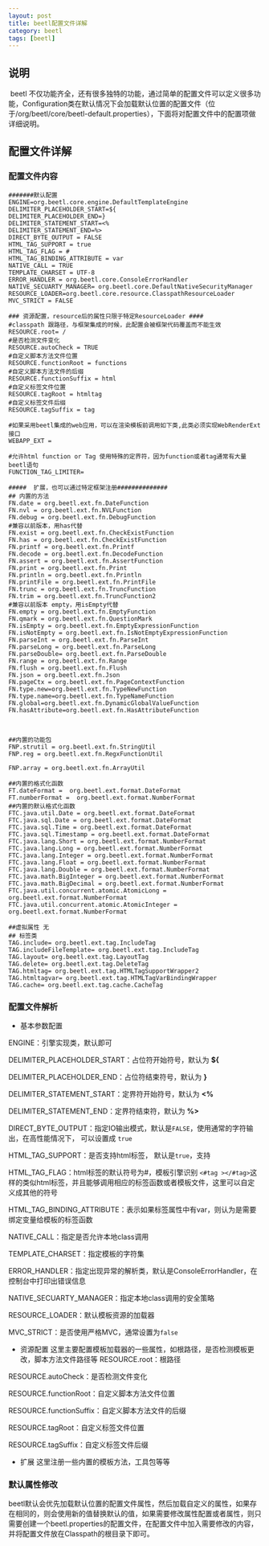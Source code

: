 ```yaml
---
layout: post
title: beetl配置文件详解
category: beetl
tags: [beetl]
---
```




## 说明

​	beetl 不仅功能齐全，还有很多独特的功能，通过简单的配置文件可以定义很多功能，Configuration类在默认情况下会加载默认位置的配置文件（位于/org/beetl/core/beetl-default.properties），下面将对配置文件中的配置项做详细说明。



## 配置文件详解

### 配置文件内容

~~~properties
#######默认配置
ENGINE=org.beetl.core.engine.DefaultTemplateEngine
DELIMITER_PLACEHOLDER_START=${
DELIMITER_PLACEHOLDER_END=}
DELIMITER_STATEMENT_START=<%
DELIMITER_STATEMENT_END=%>
DIRECT_BYTE_OUTPUT = FALSE
HTML_TAG_SUPPORT = true
HTML_TAG_FLAG = #
HTML_TAG_BINDING_ATTRIBUTE = var
NATIVE_CALL = TRUE
TEMPLATE_CHARSET = UTF-8
ERROR_HANDLER = org.beetl.core.ConsoleErrorHandler
NATIVE_SECUARTY_MANAGER= org.beetl.core.DefaultNativeSecurityManager
RESOURCE_LOADER=org.beetl.core.resource.ClasspathResourceLoader
MVC_STRICT = FALSE

### 资源配置，resource后的属性只限于特定ResourceLoader ####
#classpath 跟路径，与框架集成的时候，此配置会被框架代码覆盖而不能生效
RESOURCE.root= /
#是否检测文件变化
RESOURCE.autoCheck = TRUE
#自定义脚本方法文件位置
RESOURCE.functionRoot = functions
#自定义脚本方法文件的后缀
RESOURCE.functionSuffix = html
#自定义标签文件位置
RESOURCE.tagRoot = htmltag
#自定义标签文件后缀
RESOURCE.tagSuffix = tag

#如果采用beetl集成的web应用，可以在渲染模板前调用如下类,此类必须实现WebRenderExt接口
WEBAPP_EXT = 

#允许html function or Tag 使用特殊的定界符，因为function或者tag通常有大量beetl语句
FUNCTION_TAG_LIMITER=

#####  扩展，也可以通过特定框架注册##############
## 内置的方法
FN.date = org.beetl.ext.fn.DateFunction
FN.nvl = org.beetl.ext.fn.NVLFunction
FN.debug = org.beetl.ext.fn.DebugFunction
#兼容以前版本，用has代替
FN.exist = org.beetl.ext.fn.CheckExistFunction
FN.has = org.beetl.ext.fn.CheckExistFunction
FN.printf = org.beetl.ext.fn.Printf
FN.decode = org.beetl.ext.fn.DecodeFunction
FN.assert = org.beetl.ext.fn.AssertFunction
FN.print = org.beetl.ext.fn.Print
FN.println = org.beetl.ext.fn.Println
FN.printFile = org.beetl.ext.fn.PrintFile
FN.trunc = org.beetl.ext.fn.TruncFunction
FN.trim = org.beetl.ext.fn.TruncFunction2
#兼容以前版本 empty，用isEmpty代替
FN.empty = org.beetl.ext.fn.EmptyFunction
FN.qmark = org.beetl.ext.fn.QuestionMark
FN.isEmpty = org.beetl.ext.fn.EmptyExpressionFunction
FN.isNotEmpty = org.beetl.ext.fn.IsNotEmptyExpressionFunction
FN.parseInt = org.beetl.ext.fn.ParseInt
FN.parseLong = org.beetl.ext.fn.ParseLong
FN.parseDouble= org.beetl.ext.fn.ParseDouble
FN.range = org.beetl.ext.fn.Range
FN.flush = org.beetl.ext.fn.Flush
FN.json = org.beetl.ext.fn.Json
FN.pageCtx = org.beetl.ext.fn.PageContextFunction
FN.type.new=org.beetl.ext.fn.TypeNewFunction
FN.type.name=org.beetl.ext.fn.TypeNameFunction
FN.global=org.beetl.ext.fn.DynamicGlobalValueFunction
FN.hasAttribute=org.beetl.ext.fn.HasAttributeFunction



##内置的功能包
FNP.strutil = org.beetl.ext.fn.StringUtil
FNP.reg = org.beetl.ext.fn.RegxFunctionUtil

FNP.array = org.beetl.ext.fn.ArrayUtil

##内置的格式化函数
FT.dateFormat =  org.beetl.ext.format.DateFormat
FT.numberFormat =  org.beetl.ext.format.NumberFormat
##内置的默认格式化函数
FTC.java.util.Date = org.beetl.ext.format.DateFormat
FTC.java.sql.Date = org.beetl.ext.format.DateFormat
FTC.java.sql.Time = org.beetl.ext.format.DateFormat
FTC.java.sql.Timestamp = org.beetl.ext.format.DateFormat
FTC.java.lang.Short = org.beetl.ext.format.NumberFormat
FTC.java.lang.Long = org.beetl.ext.format.NumberFormat
FTC.java.lang.Integer = org.beetl.ext.format.NumberFormat
FTC.java.lang.Float = org.beetl.ext.format.NumberFormat
FTC.java.lang.Double = org.beetl.ext.format.NumberFormat
FTC.java.math.BigInteger = org.beetl.ext.format.NumberFormat
FTC.java.math.BigDecimal = org.beetl.ext.format.NumberFormat
FTC.java.util.concurrent.atomic.AtomicLong = org.beetl.ext.format.NumberFormat
FTC.java.util.concurrent.atomic.AtomicInteger = org.beetl.ext.format.NumberFormat

##虚拟属性 无
## 标签类
TAG.include= org.beetl.ext.tag.IncludeTag
TAG.includeFileTemplate= org.beetl.ext.tag.IncludeTag
TAG.layout= org.beetl.ext.tag.LayoutTag
TAG.delete= org.beetl.ext.tag.DeleteTag
TAG.htmltag= org.beetl.ext.tag.HTMLTagSupportWrapper2
TAG.htmltagvar= org.beetl.ext.tag.HTMLTagVarBindingWrapper
TAG.cache= org.beetl.ext.tag.cache.CacheTag
~~~



### 配置文件解析
- 基本参数配置

ENGINE：引擎实现类，默认即可

DELIMITER_PLACEHOLDER_START：占位符开始符号，默认为 **${** 

DELIMITER_PLACEHOLDER_END：占位符结束符号，默认为 **}**

DELIMITER_STATEMENT_START：定界符开始符号，默认为 **<%**

DELIMITER_STATEMENT_END：定界符结束符，默认为 **%>**

DIRECT_BYTE_OUTPUT：指定IO输出模式，默认是```FALSE```，使用通常的字符输出，在高性能情况下， 可以设置成 ```true```

HTML_TAG_SUPPORT：是否支持html标签， 默认是```true```，支持

HTML_TAG_FLAG：html标签的默认符号为#，模板引擎识别 `<#tag ></#tag>`这样的类似html标签，并且能够调用相应的标签函数或者模板文件，这里可以自定义成其他的符号

HTML_TAG_BINDING_ATTRIBUTE：表示如果标签属性中有var，则认为是需要绑定变量给模板的标签函数

NATIVE_CALL：指定是否允许本地class调用

TEMPLATE_CHARSET：指定模板的字符集

ERROR_HANDLER：指定出现异常的解析类，默认是ConsoleErrorHandler，在控制台中打印出错误信息

NATIVE_SECUARTY_MANAGER：指定本地class调用的安全策略

RESOURCE_LOADER：默认模板资源的加载器

MVC_STRICT：是否使用严格MVC，通常设置为```false```

- 资源配置
  这里主要配置模板加载器的一些属性，如根路径，是否检测模板更改，脚本方法文件路径等
  RESOURCE.root：根路径

RESOURCE.autoCheck：是否检测文件变化

RESOURCE.functionRoot：自定义脚本方法文件位置

RESOURCE.functionSuffix：自定义脚本方法文件的后缀

RESOURCE.tagRoot：自定义标签文件位置

RESOURCE.tagSuffix：自定义标签文件后缀
​	
- 扩展
  这里注册一些内置的模板方法，工具包等等

### 默认属性修改

​	beetl默认会优先加载默认位置的配置文件属性，然后加载自定义的属性，如果存在相同的，则会使用新的值替换默认的值，如果需要修改属性配置或者属性，则只需要创建一个beetl.properties的配置文件，在配置文件中加入需要修改的内容，并将配置文件放在Classpath的根目录下即可。

